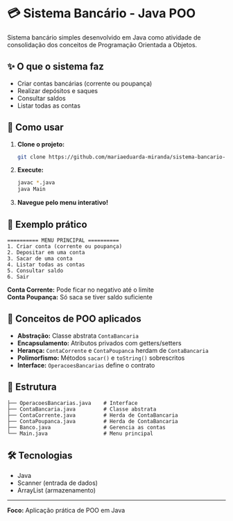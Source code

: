 # 💳 Sistema Bancário - Java POO

Sistema bancário simples desenvolvido em Java como atividade de consolidação dos conceitos de Programação Orientada a Objetos.

## ✨ O que o sistema faz

- Criar contas bancárias (corrente ou poupança)
- Realizar depósitos e saques
- Consultar saldos
- Listar todas as contas

## 🚀 Como usar

1. **Clone o projeto:**
   ```bash
   git clone https://github.com/mariaeduarda-miranda/sistema-bancario-java.git
   ```

2. **Execute:**
   ```bash
   javac *.java
   java Main
   ```

3. **Navegue pelo menu interativo!**

## 📝 Exemplo prático

```
========== MENU PRINCIPAL ==========
1. Criar conta (corrente ou poupança)
2. Depositar em uma conta
3. Sacar de uma conta
4. Listar todas as contas
5. Consultar saldo
6. Sair
```

**Conta Corrente:** Pode ficar no negativo até o limite  
**Conta Poupança:** Só saca se tiver saldo suficiente

## 🎯 Conceitos de POO aplicados

- **Abstração:** Classe abstrata `ContaBancaria`
- **Encapsulamento:** Atributos privados com getters/setters  
- **Herança:** `ContaCorrente` e `ContaPoupanca` herdam de `ContaBancaria`
- **Polimorfismo:** Métodos `sacar()` e `toString()` sobrescritos
- **Interface:** `OperacoesBancarias` define o contrato

## 📂 Estrutura

```
├── OperacoesBancarias.java    # Interface
├── ContaBancaria.java         # Classe abstrata
├── ContaCorrente.java         # Herda de ContaBancaria
├── ContaPoupanca.java         # Herda de ContaBancaria
├── Banco.java                 # Gerencia as contas
└── Main.java                  # Menu principal
```

## 🛠️ Tecnologias

- Java
- Scanner (entrada de dados)
- ArrayList (armazenamento)

---


**Foco:** Aplicação prática de POO em Java